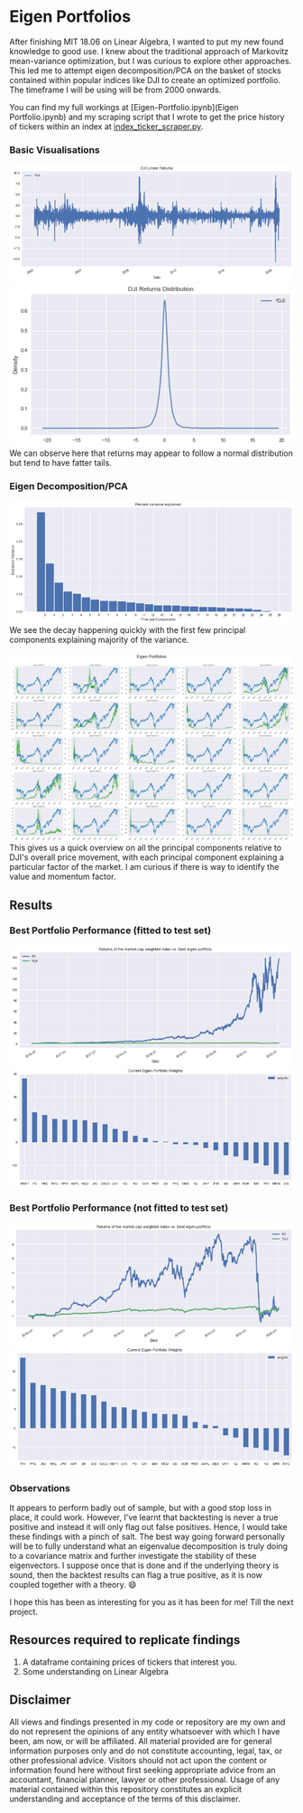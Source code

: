 # Eigen Portfolios
After finishing MIT 18.06 on Linear Algebra, I wanted to put my new found knowledge to good use. I knew about the traditional approach of Markovitz mean-variance optimization, but I was curious to explore other approaches. This led me to attempt eigen decomposition/PCA on the basket of stocks contained within popular indices like DJI to create an optimized portfolio. The timeframe I will be using will be from 2000 onwards. <br>

You can find my full workings at [Eigen-Portfolio.ipynb](Eigen Portfolio.ipynb) and my scraping script that I wrote to get the price history of tickers within an index at [index_ticker_scraper.py](index_ticker_scraper.py).

### Basic Visualisations
![](Images/DJI-Returns.png)
![](Images/DJI-Returns-Distribution.png) <br>
We can observe here that returns may appear to follow a normal distribution but tend to have fatter tails.

### Eigen Decomposition/PCA
![](Images/Explained-Variance.png)
<br> We see the decay happening quickly with the first few principal components explaining majority of the variance. <br><br>
![](Images/Eigen-Portfolios.png) <br>
This gives us a quick overview on all the principal components relative to DJI's overall price movement, with each principal component explaining a particular factor of the market. I am curious if there is way to identify the value and momentum factor.

## Results 
### Best Portfolio Performance (fitted to test set)
![](Images/Portfolio-Performance.png)
![](Images/Eigen-Weights.png) <br>

### Best Portfolio Performance (not fitted to test set)
![](Images/OOS-Performance.png)
![](Images/OOS-Weights.png) <br>

### Observations
It appears to perform badly out of sample, but with a good stop loss in place, it could work. However, I've learnt that backtesting is never a true positive and instead it will only flag out false positives. Hence, I would take these findings with a pinch of salt. The best way going forward personally will be to fully understand what an eigenvalue decomposition is truly doing to a covariance matrix and further investigate the stability of these eigenvectors. I suppose once that is done and if the underlying theory is sound, then the backtest results can flag a true positive, as it is now coupled together with a theory. :smile: <br>

I hope this has been as interesting for you as it has been for me! Till the next project. 

## Resources required to replicate findings
1. A dataframe containing prices of tickers that interest you.
2. Some understanding on Linear Algebra

## Disclaimer
All views and findings presented in my code or repository are my own and do not represent the opinions of any entity whatsoever with which I have been, am now, or will be affiliated. All material provided are for general information purposes only and do not constitute accounting, legal, tax, or other professional advice. Visitors should not act upon the content or information found here without first seeking appropriate advice from an accountant, financial planner, lawyer or other professional. Usage of any material contained within this repository constitutes an explicit understanding and acceptance of the terms of this disclaimer. 
